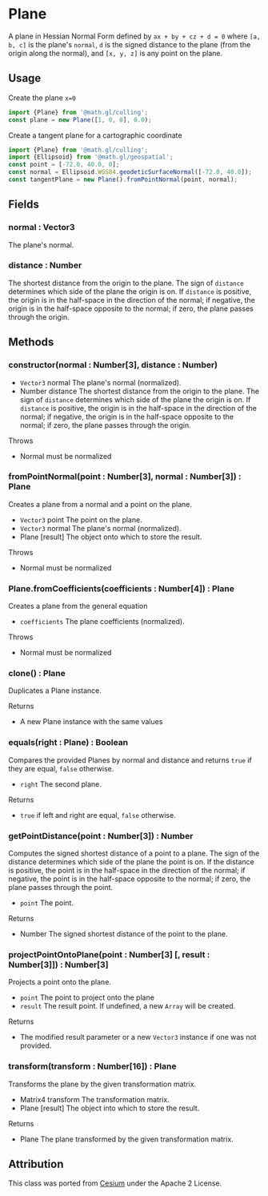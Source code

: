 # Plane

A plane in Hessian Normal Form defined by `ax + by + cz + d = 0` where `[a, b, c]` is the plane's `normal`, `d` is the signed distance to the plane (from the origin along the normal), and `[x, y, z]` is any point on the plane.

## Usage


Create the plane `x=0`
```js
import {Plane} from '@math.gl/culling';
const plane = new Plane([1, 0, 0], 0.0);
```

Create a tangent plane for a cartographic coordinate
```js
import {Plane} from '@math.gl/culling';
import {Ellipsoid} from '@math.gl/geospatial';
const point = [-72.0, 40.0, 0];
const normal = Ellipsoid.WGS84.geodeticSurfaceNormal([-72.0, 40.0]);
const tangentPlane = new Plane().fromPointNormal(point, normal);
```

## Fields

### normal : Vector3

The plane's normal.

### distance : Number

The shortest distance from the origin to the plane. The sign of `distance` determines which side of the plane the origin is on. If `distance` is positive, the origin is in the half-space in the direction of the normal; if negative, the origin is in the half-space opposite to the normal; if zero, the plane passes through the origin.

## Methods

### constructor(normal : Number[3], distance : Number)

- `Vector3` normal The plane's normal (normalized).
- Number distance The shortest distance from the origin to the plane. The sign of `distance` determines which side of the plane the origin is on. If `distance` is positive, the origin is in the half-space in the direction of the normal; if negative, the origin is in the half-space opposite to the normal; if zero, the plane passes through the origin.

Throws
- Normal must be normalized


### fromPointNormal(point : Number[3], normal : Number[3]) : Plane

Creates a plane from a normal and a point on the plane.

- `Vector3` point The point on the plane.
- `Vector3` normal The plane's normal (normalized).
- Plane [result] The object onto which to store the result.

Throws
- Normal must be normalized

### Plane.fromCoefficients(coefficients : Number[4]) : Plane

Creates a plane from the general equation

- `coefficients` The plane coefficients (normalized).

Throws
- Normal must be normalized

### clone() : Plane

Duplicates a Plane instance.

Returns
- A new Plane instance with the same values

### equals(right : Plane) : Boolean

Compares the provided Planes by normal and distance and returns `true` if they are equal, `false` otherwise.

- `right` The second plane.

Returns
- `true` if left and right are equal, `false` otherwise.

### getPointDistance(point : Number[3]) : Number

Computes the signed shortest distance of a point to a plane. The sign of the distance determines which side of the plane the point is on. If the distance is positive, the point is in the half-space in the direction of the normal; if negative, the point is in the half-space opposite to the normal; if zero, the plane passes through the point.

- `point` The point.

Returns
- Number The signed shortest distance of the point to the plane.

### projectPointOntoPlane(point : Number[3] [, result : Number[3]]) : Number[3]

Projects a point onto the plane.
- `point` The point to project onto the plane
- `result` The result point. If undefined, a new `Array` will be created.

Returns
- The modified result parameter or a new `Vector3` instance if one was not provided.

### transform(transform : Number[16]) : Plane

Transforms the plane by the given transformation matrix.

- Matrix4 transform The transformation matrix.
- Plane [result] The object into which to store the result.

Returns
- Plane The plane transformed by the given transformation matrix.

## Attribution

This class was ported from [Cesium](https://github.com/AnalyticalGraphicsInc/cesium) under the Apache 2 License.
